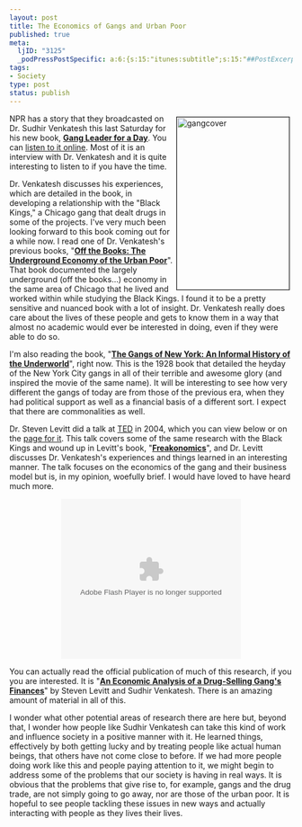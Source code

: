 ```yaml
--- 
layout: post
title: The Economics of Gangs and Urban Poor
published: true
meta: 
  ljID: "3125"
  _podPressPostSpecific: a:6:{s:15:"itunes:subtitle";s:15:"##PostExcerpt##";s:14:"itunes:summary";s:15:"##PostExcerpt##";s:15:"itunes:keywords";s:17:"##WordPressCats##";s:13:"itunes:author";s:10:"##Global##";s:15:"itunes:explicit";s:7:"Default";s:12:"itunes:block";s:7:"Default";}
tags: 
- Society
type: post
status: publish
---
```

<a href="http://www.flickr.com/photos/albill/2192174618/" title="gangcover by albill, on Flickr"><img src="http://farm3.static.flickr.com/2006/2192174618_1184665a2e_o.jpg" width="200" height="307" align="right" border="1" hspace="5" vspace="5" alt="gangcover" /></a>NPR has a story that they broadcasted on Dr. Sudhir Venkatesh this last Saturday for his new book, <b><a href="http://www.amazon.com/Gang-Leader-Day-Sociologist-Streets/dp/1594201501/">Gang Leader for a Day</a></b>. You can <a href="http://www.npr.org/templates/story/story.php?storyId=18003654">listen to it online</a>. Most of it is an interview with Dr. Venkatesh and it is quite interesting to listen to if you have the time.

Dr. Venkatesh discusses his experiences, which are detailed in the book, in developing a relationship with the "Black Kings," a Chicago gang that dealt drugs in some of the projects. I've very much been looking forward to this book coming out for a while now. I read one of Dr. Venkatesh's previous books, "<b><a href="http://www.amazon.com/Off-Books-Underground-Economy-Urban/dp/0674023552">Off the Books: The Underground Economy of the Urban Poor</a></b>". That book documented the largely underground (off the books...) economy in the same area of Chicago that he lived and worked within while studying the Black Kings. I found it to be a pretty sensitive and nuanced book with a lot of insight. Dr. Venkatesh really does care about the lives of these people and gets to know them in a way that almost no academic would ever be interested in doing, even if they were able to do so. 

I'm also reading the book, "<b><a href="http://www.amazon.com/Gangs-New-York-Informal-Underworld/dp/1560252758/">The Gangs of New York: An Informal History of the Underworld</a></b>", right now. This is the 1928 book that detailed the heyday of the New York City gangs in all of their terrible and awesome glory (and inspired the movie of the same name). It will be interesting to see how very different the gangs of today are from those of the previous era, when they had political support as well as a financial basis of a different sort. I expect that there are commonalities as well.

Dr. Steven Levitt did a talk at <a href="http://www.ted.com">TED</a> in 2004, which you can view below or on the <a href="http://www.ted.com/index.php/talks/view/id/29">page for it</a>. This talk covers some of the same research with the Black Kings and wound up in Levitt's book, "<b><a href="http://www.amazon.com/Freakonomics-Revised-Expanded-Economist-Everything/dp/0061234001/">Freakonomics</a></b>", and Dr. Levitt discusses Dr. Venkatesh's experiences and things learned in an interesting manner. The talk focuses on the economics of the gang and their business model but is, in my opinion, woefully brief. I would have loved to have heard much more.

<div align="center"><lj-embed><object classid="clsid:d27cdb6e-ae6d-11cf-96b8-444553540000" codebase="http://download.macromedia.com/pub/shockwave/cabs/flash/swflash.cab#version=8,0,0,0" width="320" height="285" id="VE_Player" align="middle"><param name="movie" value="http://static.videoegg.com/ted/flash/loader.swf"><PARAM NAME="FlashVars" VALUE="bgColor=FFFFFF&file=http://static.videoegg.com/ted/movies/STEVENLEVITT_high.flv&autoPlay=false&fullscreenURL=http://static.videoegg.com/ted/flash/fullscreen.html&forcePlay=false&logo=&allowFullscreen=true"><param name="quality" value="high"><param name="allowScriptAccess" value="always"><param name="bgcolor" value="#FFFFFF"><param name="scale" value="noscale"><param name="wmode" value="window"><embed src="http://static.videoegg.com/ted/flash/loader.swf" FlashVars="bgColor=FFFFFF&file=http://static.videoegg.com/ted/movies/STEVENLEVITT_high.flv&autoPlay=false&fullscreenURL=http://static.videoegg.com/ted/flash/fullscreen.html&forcePlay=false&logo=&allowFullscreen=true" quality="high" allowScriptAccess="always" bgcolor="#FFFFFF" scale="noscale" wmode="window" width="320" height="285" name="VE_Player" align="middle" type="application/x-shockwave-flash" pluginspage="http://www.macromedia.com/go/getflashplayer"></object></lj-embed></div>

You can actually read the official publication of much of this research, if you you are interested. It is "<b><a href="http://pricetheory.uchicago.edu/levitt/Papers/LevittVenkateshAnEconomicAnalysis2000.pdf">An Economic Analysis of a Drug-Selling Gang's Finances</a></b>" by Steven Levitt and Sudhir Venkatesh. There is an amazing amount of material in all of this.

I wonder what other potential areas of research there are here but, beyond that, I wonder how people like Sudhir Venkatesh can take this kind of work and influence society in a positive manner with it. He learned things, effectively by both getting lucky and by treating people like actual human beings, that others have not come close to before. If we had more people doing work like this and people paying attention to it, we might begin to address some of the problems that our society is having in real ways. It is obvious that the problems that give rise to, for example, gangs and the drug trade, are not simply going to go away, nor are those of the urban poor. It is hopeful to see people tackling these issues in new ways and actually interacting with people as they lives their lives.
